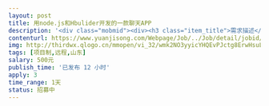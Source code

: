 ```yaml
---                
layout: post       
title: 用node.js和Hbulider开发的一款聊天APP           
description: '<div class="mobmid"><div><h3 class="item_title">需求描述</h3><p>现在页面什么的已经写完了  只是有一些功能还未实现  基本聊天功能已经实现  只是bug比较多，所以希望有大牛能帮忙完善一些。<br/>主要用到node.js数据库是mongodb   开发工具HBULIDER里面新建app项目。</p></div><!--info end--></div>'     
contenturl: https://www.yuanjisong.com/Webpage/Job/../Job/detail/jobid/101503      
img: http://thirdwx.qlogo.cn/mmopen/vi_32/wmk2NO3yyicYHQEvPJctg8ErwHsuLInFFFM0tyv32NBtO5AEVicXrFQCmSX54PHfPe2g2h4xubTU2Q5KjZ0609MQ/132             
tags: [项目制,远程,山东]            
salary: 500元          
publish_time: '已发布 12 小时'         
apply: 3                   
time_range: 1天              
status: 招募中                  
---                 
```

